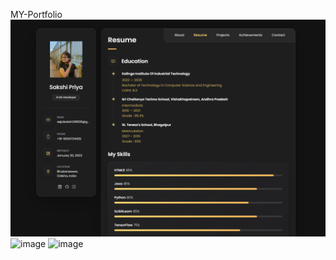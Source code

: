 MY-Portfolio<br>
<img width="958" alt="image" src="./assets/images/p5a.png">
<img width="958" alt="image" src="./assets/images/p5b.png">
<img width="958" alt="image" src="./assets/images/p5d.png">
